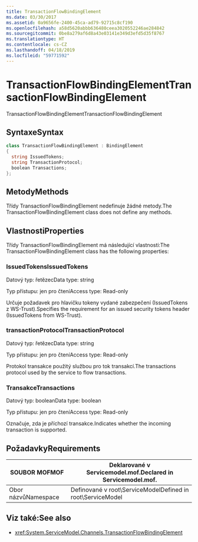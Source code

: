 ```yaml
---
title: TransactionFlowBindingElement
ms.date: 03/30/2017
ms.assetid: 0a9656fe-2400-45ca-ad79-92715c8cf190
ms.openlocfilehash: a58d5620abbb636480ceea3020552246ae284842
ms.sourcegitcommit: 0be8a279af6d8a43e03141e349d3efd5d35f8767
ms.translationtype: HT
ms.contentlocale: cs-CZ
ms.lasthandoff: 04/18/2019
ms.locfileid: "59771592"
---
```

# <a name="transactionflowbindingelement"></a><span data-ttu-id="c5d56-102">TransactionFlowBindingElement</span><span class="sxs-lookup"><span data-stu-id="c5d56-102">TransactionFlowBindingElement</span></span>
<span data-ttu-id="c5d56-103">TransactionFlowBindingElement</span><span class="sxs-lookup"><span data-stu-id="c5d56-103">TransactionFlowBindingElement</span></span>  
  
## <a name="syntax"></a><span data-ttu-id="c5d56-104">Syntaxe</span><span class="sxs-lookup"><span data-stu-id="c5d56-104">Syntax</span></span>  
  
```csharp
class TransactionFlowBindingElement : BindingElement  
{  
  string IssuedTokens;  
  string TransactionProtocol;  
  boolean Transactions;  
};  
```  
  
## <a name="methods"></a><span data-ttu-id="c5d56-105">Metody</span><span class="sxs-lookup"><span data-stu-id="c5d56-105">Methods</span></span>  
 <span data-ttu-id="c5d56-106">Třídy TransactionFlowBindingElement nedefinuje žádné metody.</span><span class="sxs-lookup"><span data-stu-id="c5d56-106">The TransactionFlowBindingElement class does not define any methods.</span></span>  
  
## <a name="properties"></a><span data-ttu-id="c5d56-107">Vlastnosti</span><span class="sxs-lookup"><span data-stu-id="c5d56-107">Properties</span></span>  
 <span data-ttu-id="c5d56-108">Třídy TransactionFlowBindingElement má následující vlastnosti:</span><span class="sxs-lookup"><span data-stu-id="c5d56-108">The TransactionFlowBindingElement class has the following properties:</span></span>  
  
### <a name="issuedtokens"></a><span data-ttu-id="c5d56-109">IssuedTokens</span><span class="sxs-lookup"><span data-stu-id="c5d56-109">IssuedTokens</span></span>  
 <span data-ttu-id="c5d56-110">Datový typ: řetězec</span><span class="sxs-lookup"><span data-stu-id="c5d56-110">Data type: string</span></span>  
  
 <span data-ttu-id="c5d56-111">Typ přístupu: jen pro čtení</span><span class="sxs-lookup"><span data-stu-id="c5d56-111">Access type: Read-only</span></span>  
  
 <span data-ttu-id="c5d56-112">Určuje požadavek pro hlavičku tokeny vydané zabezpečení (IssuedTokens z WS-Trust).</span><span class="sxs-lookup"><span data-stu-id="c5d56-112">Specifies the requirement for an issued security tokens header (IssuedTokens from WS-Trust).</span></span>  
  
### <a name="transactionprotocol"></a><span data-ttu-id="c5d56-113">transactionProtocol</span><span class="sxs-lookup"><span data-stu-id="c5d56-113">TransactionProtocol</span></span>  
 <span data-ttu-id="c5d56-114">Datový typ: řetězec</span><span class="sxs-lookup"><span data-stu-id="c5d56-114">Data type: string</span></span>  
  
 <span data-ttu-id="c5d56-115">Typ přístupu: jen pro čtení</span><span class="sxs-lookup"><span data-stu-id="c5d56-115">Access type: Read-only</span></span>  
  
 <span data-ttu-id="c5d56-116">Protokol transakce použitý službou pro tok transakcí.</span><span class="sxs-lookup"><span data-stu-id="c5d56-116">The transactions protocol used by the service to flow transactions.</span></span>  
  
### <a name="transactions"></a><span data-ttu-id="c5d56-117">Transakce</span><span class="sxs-lookup"><span data-stu-id="c5d56-117">Transactions</span></span>  
 <span data-ttu-id="c5d56-118">Datový typ: boolean</span><span class="sxs-lookup"><span data-stu-id="c5d56-118">Data type: boolean</span></span>  
  
 <span data-ttu-id="c5d56-119">Typ přístupu: jen pro čtení</span><span class="sxs-lookup"><span data-stu-id="c5d56-119">Access type: Read-only</span></span>  
  
 <span data-ttu-id="c5d56-120">Označuje, zda je příchozí transakce.</span><span class="sxs-lookup"><span data-stu-id="c5d56-120">Indicates whether the incoming transaction is supported.</span></span>  
  
## <a name="requirements"></a><span data-ttu-id="c5d56-121">Požadavky</span><span class="sxs-lookup"><span data-stu-id="c5d56-121">Requirements</span></span>  
  
|<span data-ttu-id="c5d56-122">SOUBOR MOF</span><span class="sxs-lookup"><span data-stu-id="c5d56-122">MOF</span></span>|<span data-ttu-id="c5d56-123">Deklarované v Servicemodel.mof.</span><span class="sxs-lookup"><span data-stu-id="c5d56-123">Declared in Servicemodel.mof.</span></span>|  
|---------|-----------------------------------|  
|<span data-ttu-id="c5d56-124">Obor názvů</span><span class="sxs-lookup"><span data-stu-id="c5d56-124">Namespace</span></span>|<span data-ttu-id="c5d56-125">Definované v root\ServiceModel</span><span class="sxs-lookup"><span data-stu-id="c5d56-125">Defined in root\ServiceModel</span></span>|  
  
## <a name="see-also"></a><span data-ttu-id="c5d56-126">Viz také:</span><span class="sxs-lookup"><span data-stu-id="c5d56-126">See also</span></span>

- <xref:System.ServiceModel.Channels.TransactionFlowBindingElement>

